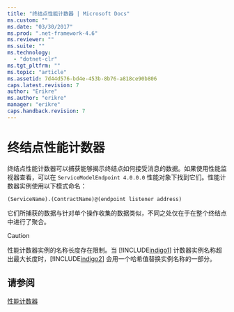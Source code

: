 ```yaml
---
title: "终结点性能计数器 | Microsoft Docs"
ms.custom: ""
ms.date: "03/30/2017"
ms.prod: ".net-framework-4.6"
ms.reviewer: ""
ms.suite: ""
ms.technology: 
  - "dotnet-clr"
ms.tgt_pltfrm: ""
ms.topic: "article"
ms.assetid: 7d44d576-bd4e-453b-8b76-a818ce90b806
caps.latest.revision: 7
author: "Erikre"
ms.author: "erikre"
manager: "erikre"
caps.handback.revision: 7
---
```

# 终结点性能计数器
终结点性能计数器可以捕获能够揭示终结点如何接受消息的数据。如果使用性能监视器查看，可以在 `ServiceModelEndpoint 4.0.0.0` 性能对象下找到它们。性能计数器实例使用以下模式命名：  
  
```  
(ServiceName).(ContractName)@(endpoint listener address)  
```  
  
 它们所捕获的数据与针对单个操作收集的数据类似，不同之处仅在于在整个终结点中进行了聚合。  
  
> [!CAUTION]
>  性能计数器实例的名称长度存在限制。当 [!INCLUDE[indigo1](../../../../../includes/indigo1-md.md)] 计数器实例名称超出最大长度时，[!INCLUDE[indigo2](../../../../../includes/indigo2-md.md)] 会用一个哈希值替换实例名称的一部分。  
  
## 请参阅  
 [性能计数器](../../../../../docs/framework/wcf/diagnostics/performance-counters/index.md)